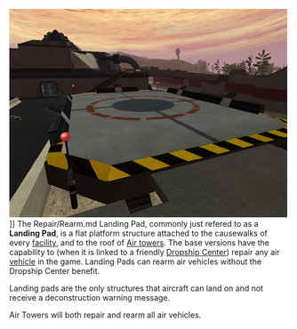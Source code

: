 ![](../images/PSScreenShot0310.jpg "fig:PSScreenShot0310.jpg")\]\] The
Repair/Rearm.md Landing Pad, commonly just refered to as a **Landing Pad**, is a
flat platform structure attached to the causewalks of every
[facility](../locations/Facilities.md), and to the roof of
[Air towers](../locations/Air_tower.md). The base versions have the capability
to (when it is linked to a friendly
[Dropship Center](../locations/Dropship_Center.md)) repair any air
[vehicle](category:_Vehicles.md) in the game. Landing Pads can rearm air
vehicles without the Dropship Center benefit.

Landing pads are the only structures that aircraft can land on and not receive a
deconstruction warning message.

Air Towers will both repair and rearm all air vehicles.


